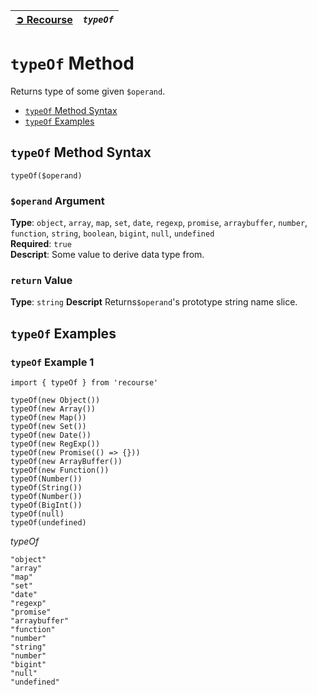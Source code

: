 | [➲ Recourse](../../README.md) | *`typeOf`* |
| :-- | :-- |

# `typeOf` Method
Returns type of some given `$operand`.  
 - [`typeOf` Method Syntax](#typeof-method-syntax)
 - [`typeOf` Examples](#typeof-examples)

## `typeOf` Method Syntax
```
typeOf($operand)
```
### `$operand` Argument
**Type**: `object`, `array`, `map`, `set`, `date`, `regexp`, `promise`, `arraybuffer`, `number`, `function`, `string`, `boolean`, `bigint`, `null`, `undefined`  
**Required**: `true`  
**Descript**: Some value to derive data type from.  

### `return` Value
**Type**: `string`
**Descript**  Returns`$operand`'s prototype string name slice.

## `typeOf` Examples
### `typeOf` Example 1

```
import { typeOf } from 'recourse'

typeOf(new Object())
typeOf(new Array())
typeOf(new Map())
typeOf(new Set())
typeOf(new Date())
typeOf(new RegExp())
typeOf(new Promise(() => {}))
typeOf(new ArrayBuffer())
typeOf(new Function())
typeOf(Number())
typeOf(String())
typeOf(Number())
typeOf(BigInt())
typeOf(null)
typeOf(undefined)
```
*typeOf*  
```
"object"
"array"
"map"
"set"
"date"
"regexp"
"promise"
"arraybuffer"
"function"
"number"
"string"
"number"
"bigint"
"null"
"undefined"
```